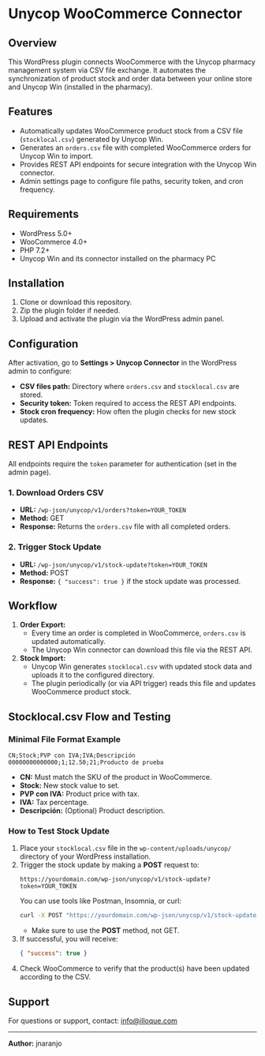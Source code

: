 # Unycop WooCommerce Connector

## Overview
This WordPress plugin connects WooCommerce with the Unycop pharmacy management system via CSV file exchange. It automates the synchronization of product stock and order data between your online store and Unycop Win (installed in the pharmacy).

## Features
- Automatically updates WooCommerce product stock from a CSV file (`stocklocal.csv`) generated by Unycop Win.
- Generates an `orders.csv` file with completed WooCommerce orders for Unycop Win to import.
- Provides REST API endpoints for secure integration with the Unycop Win connector.
- Admin settings page to configure file paths, security token, and cron frequency.

## Requirements
- WordPress 5.0+
- WooCommerce 4.0+
- PHP 7.2+
- Unycop Win and its connector installed on the pharmacy PC

## Installation
1. Clone or download this repository.
2. Zip the plugin folder if needed.
3. Upload and activate the plugin via the WordPress admin panel.

## Configuration
After activation, go to **Settings > Unycop Connector** in the WordPress admin to configure:
- **CSV files path:** Directory where `orders.csv` and `stocklocal.csv` are stored.
- **Security token:** Token required to access the REST API endpoints.
- **Stock cron frequency:** How often the plugin checks for new stock updates.

## REST API Endpoints
All endpoints require the `token` parameter for authentication (set in the admin page).

### 1. Download Orders CSV
- **URL:** `/wp-json/unycop/v1/orders?token=YOUR_TOKEN`
- **Method:** GET
- **Response:** Returns the `orders.csv` file with all completed orders.

### 2. Trigger Stock Update
- **URL:** `/wp-json/unycop/v1/stock-update?token=YOUR_TOKEN`
- **Method:** POST
- **Response:** `{ "success": true }` if the stock update was processed.

## Workflow
1. **Order Export:**
   - Every time an order is completed in WooCommerce, `orders.csv` is updated automatically.
   - The Unycop Win connector can download this file via the REST API.
2. **Stock Import:**
   - Unycop Win generates `stocklocal.csv` with updated stock data and uploads it to the configured directory.
   - The plugin periodically (or via API trigger) reads this file and updates WooCommerce product stock.

## Stocklocal.csv Flow and Testing

### Minimal File Format Example
```
CN;Stock;PVP con IVA;IVA;Descripción
00000000000000;1;12.50;21;Producto de prueba
```
- **CN:** Must match the SKU of the product in WooCommerce.
- **Stock:** New stock value to set.
- **PVP con IVA:** Product price with tax.
- **IVA:** Tax percentage.
- **Descripción:** (Optional) Product description.

### How to Test Stock Update
1. Place your `stocklocal.csv` file in the `wp-content/uploads/unycop/` directory of your WordPress installation.
2. Trigger the stock update by making a **POST** request to:
   ```
   https://yourdomain.com/wp-json/unycop/v1/stock-update?token=YOUR_TOKEN
   ```
   You can use tools like Postman, Insomnia, or curl:
   ```bash
   curl -X POST "https://yourdomain.com/wp-json/unycop/v1/stock-update?token=YOUR_TOKEN"
   ```
   - Make sure to use the **POST** method, not GET.
3. If successful, you will receive:
   ```json
   { "success": true }
   ```
4. Check WooCommerce to verify that the product(s) have been updated according to the CSV.

## Support
For questions or support, contact: info@illoque.com

---
**Author:** jnaranjo